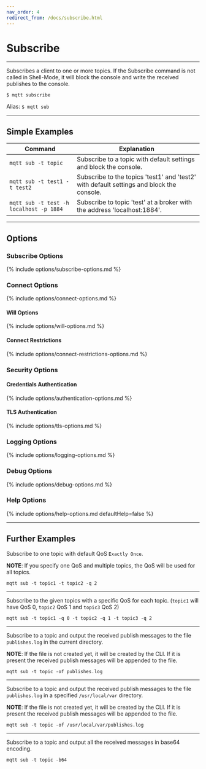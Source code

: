 ```yaml
---
nav_order: 4
redirect_from: /docs/subscribe.html
---
```


# Subscribe

*** 

Subscribes a client to one or more topics.
If the Subscribe command is not called in Shell-Mode, it will block the console and write the received publishes to the
console.

```
$ mqtt subscribe
```

Alias: `$ mqtt sub`

***

## Simple Examples

| Command                                 | Explanation                                                                              |
|-----------------------------------------|------------------------------------------------------------------------------------------|
| `mqtt sub -t topic`                     | Subscribe to a topic with default settings and block the console.                        |
| `mqtt sub -t test1 -t test2`            | Subscribe to the topics 'test1' and 'test2' with default settings and block the console. |
| `mqtt sub -t test -h localhost -p 1884` | Subscribe to topic 'test' at a broker with the address 'localhost:1884'.                 |

***

## Options

### Subscribe Options

{% include options/subscribe-options.md %}

### Connect Options

{% include options/connect-options.md %}

#### Will Options

{% include options/will-options.md %}

#### Connect Restrictions

{% include options/connect-restrictions-options.md %}

### Security Options

#### Credentials Authentication

{% include options/authentication-options.md %}

#### TLS Authentication

{% include options/tls-options.md %}

### Logging Options

{% include options/logging-options.md %}

### Debug Options

{% include options/debug-options.md %}

### Help Options

{% include options/help-options.md defaultHelp=false %}

*** 

## Further Examples

Subscribe to one topic with default QoS `Exactly Once`.

**NOTE**: If you specify one QoS and multiple topics, the QoS will be used for all topics.

```
mqtt sub -t topic1 -t topic2 -q 2  
```

***

Subscribe to the given topics with a specific QoS for each topic.
(`topic1` will have QoS 0, `topic2` QoS 1 and `topic3` QoS 2)

```
mqtt sub -t topic1 -q 0 -t topic2 -q 1 -t topic3 -q 2
```

***

Subscribe to a topic and output the received publish messages to the file `publishes.log` in the current directory.

**NOTE**: If the file is not created yet, it will be created by the CLI. If it is present the received publish
messages will be appended to the file.

```
mqtt sub -t topic -of publishes.log
```

***

Subscribe to a topic and output the received publish messages to the file `publishes.log` in a
specified `/usr/local/var` directory.

**NOTE**: If the file is not created yet, it will be created by the CLI. If it is present the received publish messages
will be appended to the file.

```
mqtt sub -t topic -of /usr/local/var/publishes.log
```

***

Subscribe to a topic and output all the received messages in base64 encoding.

```
mqtt sub -t topic -b64
```
